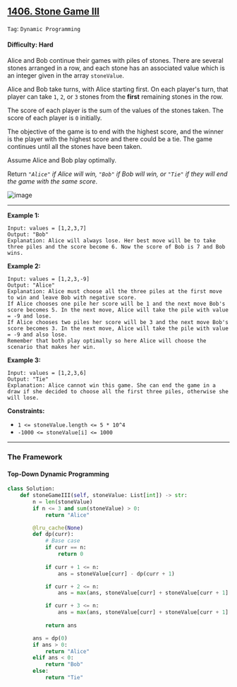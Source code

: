 ## [1406. Stone Game III](https://leetcode.com/problems/stone-game-iii)

```Tag```: ```Dynamic Programming```

#### Difficulty: Hard

Alice and Bob continue their games with piles of stones. There are several stones arranged in a row, and each stone has an associated value which is an integer given in the array ```stoneValue```.

Alice and Bob take turns, with Alice starting first. On each player's turn, that player can take ```1```, ```2```, or ```3``` stones from the __first__ remaining stones in the row.

The score of each player is the sum of the values of the stones taken. The score of each player is ```0``` initially.

The objective of the game is to end with the highest score, and the winner is the player with the highest score and there could be a tie. The game continues until all the stones have been taken.

Assume Alice and Bob play optimally.

Return _```"Alice"``` if Alice will win, ```"Bob"``` if Bob will win, or ```"Tie"``` if they will end the game with the same score_.

![image](https://github.com/quananhle/Python/assets/35042430/943e9beb-7b14-4aa2-bf3d-2406abda55e1)

---

__Example 1:__
```
Input: values = [1,2,3,7]
Output: "Bob"
Explanation: Alice will always lose. Her best move will be to take three piles and the score become 6. Now the score of Bob is 7 and Bob wins.
```

__Example 2:__
```
Input: values = [1,2,3,-9]
Output: "Alice"
Explanation: Alice must choose all the three piles at the first move to win and leave Bob with negative score.
If Alice chooses one pile her score will be 1 and the next move Bob's score becomes 5. In the next move, Alice will take the pile with value = -9 and lose.
If Alice chooses two piles her score will be 3 and the next move Bob's score becomes 3. In the next move, Alice will take the pile with value = -9 and also lose.
Remember that both play optimally so here Alice will choose the scenario that makes her win.
```

__Example 3:__
```
Input: values = [1,2,3,6]
Output: "Tie"
Explanation: Alice cannot win this game. She can end the game in a draw if she decided to choose all the first three piles, otherwise she will lose.
```

__Constraints:__

- ```1 <= stoneValue.length <= 5 * 10^4```
- ```-1000 <= stoneValue[i] <= 1000```

---

### The Framework

#### Top-Down Dynamic Programming

```Python
class Solution:
    def stoneGameIII(self, stoneValue: List[int]) -> str:
        n = len(stoneValue)
        if n <= 3 and sum(stoneValue) > 0:
            return "Alice"

        @lru_cache(None)
        def dp(curr):
            # Base case
            if curr == n:
                return 0
            
            if curr + 1 <= n:
                ans = stoneValue[curr] - dp(curr + 1)

            if curr + 2 <= n:
                ans = max(ans, stoneValue[curr] + stoneValue[curr + 1] - dp(curr + 2))

            if curr + 3 <= n:
                ans = max(ans, stoneValue[curr] + stoneValue[curr + 1] + stoneValue[curr + 2] - dp(curr + 3))
            
            return ans

        ans = dp(0)
        if ans > 0:
            return "Alice"
        elif ans < 0:
            return "Bob"
        else:
            return "Tie"
```
